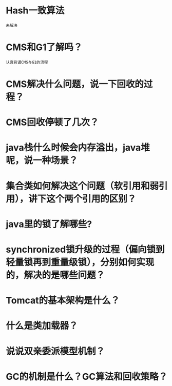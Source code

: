 # Hash一致算法

	未解决

# CMS和G1了解吗？

	认真背诵CMS与G1的流程

# CMS解决什么问题，说一下回收的过程？

# CMS回收停顿了几次？

# java栈什么时候会内存溢出，java堆呢，说一种场景？

# 集合类如何解决这个问题（软引用和弱引用），讲下这个两个引用的区别？

# java里的锁了解哪些?

# synchronized锁升级的过程（偏向锁到轻量锁再到重量级锁），分别如何实现的，解决的是哪些问题？

# Tomcat的基本架构是什么？

# 什么是类加载器？

# 说说双亲委派模型机制？

# GC的机制是什么？GC算法和回收策略？
